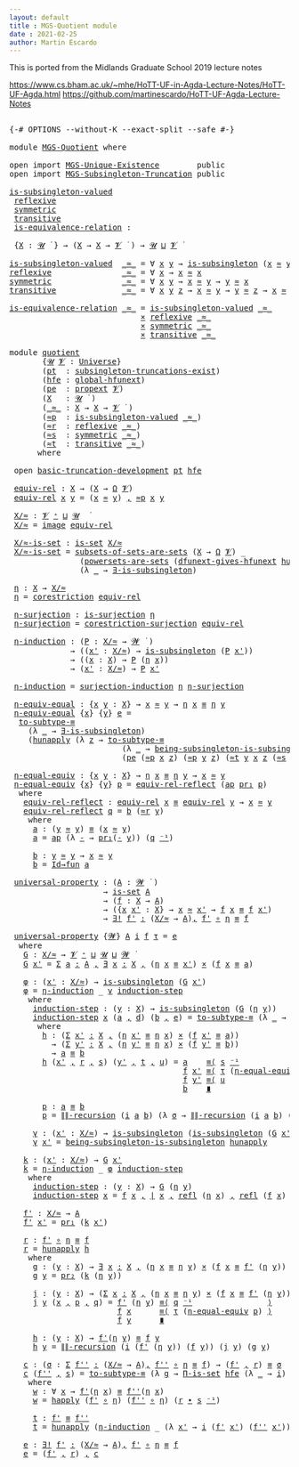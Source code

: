 ```yaml
---
layout: default
title : MGS-Quotient module
date : 2021-02-25
author: Martin Escardo
---
```


This is ported from the Midlands Graduate School 2019 lecture notes

 https://www.cs.bham.ac.uk/~mhe/HoTT-UF-in-Agda-Lecture-Notes/HoTT-UF-Agda.html
 https://github.com/martinescardo/HoTT-UF-Agda-Lecture-Notes

<pre class="Agda">

<a id="226" class="Symbol">{-#</a> <a id="230" class="Keyword">OPTIONS</a> <a id="238" class="Pragma">--without-K</a> <a id="250" class="Pragma">--exact-split</a> <a id="264" class="Pragma">--safe</a> <a id="271" class="Symbol">#-}</a>

<a id="276" class="Keyword">module</a> <a id="283" href="MGS-Quotient.html" class="Module">MGS-Quotient</a> <a id="296" class="Keyword">where</a>

<a id="303" class="Keyword">open</a> <a id="308" class="Keyword">import</a> <a id="315" href="MGS-Unique-Existence.html" class="Module">MGS-Unique-Existence</a>        <a id="343" class="Keyword">public</a>
<a id="350" class="Keyword">open</a> <a id="355" class="Keyword">import</a> <a id="362" href="MGS-Subsingleton-Truncation.html" class="Module">MGS-Subsingleton-Truncation</a> <a id="390" class="Keyword">public</a>

<a id="is-subsingleton-valued"></a><a id="398" href="MGS-Quotient.html#398" class="Function">is-subsingleton-valued</a>
 <a id="reflexive"></a><a id="422" href="MGS-Quotient.html#422" class="Function">reflexive</a>
 <a id="symmetric"></a><a id="433" href="MGS-Quotient.html#433" class="Function">symmetric</a>
 <a id="transitive"></a><a id="444" href="MGS-Quotient.html#444" class="Function">transitive</a>
 <a id="is-equivalence-relation"></a><a id="456" href="MGS-Quotient.html#456" class="Function">is-equivalence-relation</a> <a id="480" class="Symbol">:</a>

 <a id="484" class="Symbol">{</a><a id="485" href="MGS-Quotient.html#485" class="Bound">X</a> <a id="487" class="Symbol">:</a> <a id="489" href="Universes.html#260" class="Generalizable">𝓤</a> <a id="491" href="Universes.html#403" class="Function Operator">̇</a> <a id="493" class="Symbol">}</a> <a id="495" class="Symbol">→</a> <a id="497" class="Symbol">(</a><a id="498" href="MGS-Quotient.html#485" class="Bound">X</a> <a id="500" class="Symbol">→</a> <a id="502" href="MGS-Quotient.html#485" class="Bound">X</a> <a id="504" class="Symbol">→</a> <a id="506" href="Universes.html#262" class="Generalizable">𝓥</a> <a id="508" href="Universes.html#403" class="Function Operator">̇</a> <a id="510" class="Symbol">)</a> <a id="512" class="Symbol">→</a> <a id="514" href="Universes.html#260" class="Generalizable">𝓤</a> <a id="516" href="Agda.Primitive.html#636" class="Primitive Operator">⊔</a> <a id="518" href="Universes.html#262" class="Generalizable">𝓥</a> <a id="520" href="Universes.html#403" class="Function Operator">̇</a>

<a id="523" href="MGS-Quotient.html#398" class="Function">is-subsingleton-valued</a>  <a id="547" href="MGS-Quotient.html#547" class="Bound Operator">_≈_</a> <a id="551" class="Symbol">=</a> <a id="553" class="Symbol">∀</a> <a id="555" href="MGS-Quotient.html#555" class="Bound">x</a> <a id="557" href="MGS-Quotient.html#557" class="Bound">y</a> <a id="559" class="Symbol">→</a> <a id="561" href="MGS-Basic-UF.html#743" class="Function">is-subsingleton</a> <a id="577" class="Symbol">(</a><a id="578" href="MGS-Quotient.html#555" class="Bound">x</a> <a id="580" href="MGS-Quotient.html#547" class="Bound Operator">≈</a> <a id="582" href="MGS-Quotient.html#557" class="Bound">y</a><a id="583" class="Symbol">)</a>
<a id="585" href="MGS-Quotient.html#422" class="Function">reflexive</a>               <a id="609" href="MGS-Quotient.html#609" class="Bound Operator">_≈_</a> <a id="613" class="Symbol">=</a> <a id="615" class="Symbol">∀</a> <a id="617" href="MGS-Quotient.html#617" class="Bound">x</a> <a id="619" class="Symbol">→</a> <a id="621" href="MGS-Quotient.html#617" class="Bound">x</a> <a id="623" href="MGS-Quotient.html#609" class="Bound Operator">≈</a> <a id="625" href="MGS-Quotient.html#617" class="Bound">x</a>
<a id="627" href="MGS-Quotient.html#433" class="Function">symmetric</a>               <a id="651" href="MGS-Quotient.html#651" class="Bound Operator">_≈_</a> <a id="655" class="Symbol">=</a> <a id="657" class="Symbol">∀</a> <a id="659" href="MGS-Quotient.html#659" class="Bound">x</a> <a id="661" href="MGS-Quotient.html#661" class="Bound">y</a> <a id="663" class="Symbol">→</a> <a id="665" href="MGS-Quotient.html#659" class="Bound">x</a> <a id="667" href="MGS-Quotient.html#651" class="Bound Operator">≈</a> <a id="669" href="MGS-Quotient.html#661" class="Bound">y</a> <a id="671" class="Symbol">→</a> <a id="673" href="MGS-Quotient.html#661" class="Bound">y</a> <a id="675" href="MGS-Quotient.html#651" class="Bound Operator">≈</a> <a id="677" href="MGS-Quotient.html#659" class="Bound">x</a>
<a id="679" href="MGS-Quotient.html#444" class="Function">transitive</a>              <a id="703" href="MGS-Quotient.html#703" class="Bound Operator">_≈_</a> <a id="707" class="Symbol">=</a> <a id="709" class="Symbol">∀</a> <a id="711" href="MGS-Quotient.html#711" class="Bound">x</a> <a id="713" href="MGS-Quotient.html#713" class="Bound">y</a> <a id="715" href="MGS-Quotient.html#715" class="Bound">z</a> <a id="717" class="Symbol">→</a> <a id="719" href="MGS-Quotient.html#711" class="Bound">x</a> <a id="721" href="MGS-Quotient.html#703" class="Bound Operator">≈</a> <a id="723" href="MGS-Quotient.html#713" class="Bound">y</a> <a id="725" class="Symbol">→</a> <a id="727" href="MGS-Quotient.html#713" class="Bound">y</a> <a id="729" href="MGS-Quotient.html#703" class="Bound Operator">≈</a> <a id="731" href="MGS-Quotient.html#715" class="Bound">z</a> <a id="733" class="Symbol">→</a> <a id="735" href="MGS-Quotient.html#711" class="Bound">x</a> <a id="737" href="MGS-Quotient.html#703" class="Bound Operator">≈</a> <a id="739" href="MGS-Quotient.html#715" class="Bound">z</a>

<a id="742" href="MGS-Quotient.html#456" class="Function">is-equivalence-relation</a> <a id="766" href="MGS-Quotient.html#766" class="Bound Operator">_≈_</a> <a id="770" class="Symbol">=</a> <a id="772" href="MGS-Quotient.html#398" class="Function">is-subsingleton-valued</a> <a id="795" href="MGS-Quotient.html#766" class="Bound Operator">_≈_</a>
                            <a id="827" href="MGS-MLTT.html#3515" class="Function Operator">×</a> <a id="829" href="MGS-Quotient.html#422" class="Function">reflexive</a> <a id="839" href="MGS-Quotient.html#766" class="Bound Operator">_≈_</a>
                            <a id="871" href="MGS-MLTT.html#3515" class="Function Operator">×</a> <a id="873" href="MGS-Quotient.html#433" class="Function">symmetric</a> <a id="883" href="MGS-Quotient.html#766" class="Bound Operator">_≈_</a>
                            <a id="915" href="MGS-MLTT.html#3515" class="Function Operator">×</a> <a id="917" href="MGS-Quotient.html#444" class="Function">transitive</a> <a id="928" href="MGS-Quotient.html#766" class="Bound Operator">_≈_</a>

<a id="933" class="Keyword">module</a> <a id="quotient"></a><a id="940" href="MGS-Quotient.html#940" class="Module">quotient</a>
       <a id="956" class="Symbol">{</a><a id="957" href="MGS-Quotient.html#957" class="Bound">𝓤</a> <a id="959" href="MGS-Quotient.html#959" class="Bound">𝓥</a> <a id="961" class="Symbol">:</a> <a id="963" href="Agda.Primitive.html#423" class="Postulate">Universe</a><a id="971" class="Symbol">}</a>
       <a id="980" class="Symbol">(</a><a id="981" href="MGS-Quotient.html#981" class="Bound">pt</a>  <a id="985" class="Symbol">:</a> <a id="987" href="MGS-Subsingleton-Truncation.html#3358" class="Record">subsingleton-truncations-exist</a><a id="1017" class="Symbol">)</a>
       <a id="1026" class="Symbol">(</a><a id="1027" href="MGS-Quotient.html#1027" class="Bound">hfe</a> <a id="1031" class="Symbol">:</a> <a id="1033" href="MGS-Subsingleton-Theorems.html#3729" class="Function">global-hfunext</a><a id="1047" class="Symbol">)</a>
       <a id="1056" class="Symbol">(</a><a id="1057" href="MGS-Quotient.html#1057" class="Bound">pe</a>  <a id="1061" class="Symbol">:</a> <a id="1063" href="MGS-Powerset.html#382" class="Function">propext</a> <a id="1071" href="MGS-Quotient.html#959" class="Bound">𝓥</a><a id="1072" class="Symbol">)</a>
       <a id="1081" class="Symbol">(</a><a id="1082" href="MGS-Quotient.html#1082" class="Bound">X</a>   <a id="1086" class="Symbol">:</a> <a id="1088" href="MGS-Quotient.html#957" class="Bound">𝓤</a> <a id="1090" href="Universes.html#403" class="Function Operator">̇</a> <a id="1092" class="Symbol">)</a>
       <a id="1101" class="Symbol">(</a><a id="1102" href="MGS-Quotient.html#1102" class="Bound Operator">_≈_</a> <a id="1106" class="Symbol">:</a> <a id="1108" href="MGS-Quotient.html#1082" class="Bound">X</a> <a id="1110" class="Symbol">→</a> <a id="1112" href="MGS-Quotient.html#1082" class="Bound">X</a> <a id="1114" class="Symbol">→</a> <a id="1116" href="MGS-Quotient.html#959" class="Bound">𝓥</a> <a id="1118" href="Universes.html#403" class="Function Operator">̇</a> <a id="1120" class="Symbol">)</a>
       <a id="1129" class="Symbol">(</a><a id="1130" href="MGS-Quotient.html#1130" class="Bound">≈p</a>  <a id="1134" class="Symbol">:</a> <a id="1136" href="MGS-Quotient.html#398" class="Function">is-subsingleton-valued</a> <a id="1159" href="MGS-Quotient.html#1102" class="Bound Operator">_≈_</a><a id="1162" class="Symbol">)</a>
       <a id="1171" class="Symbol">(</a><a id="1172" href="MGS-Quotient.html#1172" class="Bound">≈r</a>  <a id="1176" class="Symbol">:</a> <a id="1178" href="MGS-Quotient.html#422" class="Function">reflexive</a> <a id="1188" href="MGS-Quotient.html#1102" class="Bound Operator">_≈_</a><a id="1191" class="Symbol">)</a>
       <a id="1200" class="Symbol">(</a><a id="1201" href="MGS-Quotient.html#1201" class="Bound">≈s</a>  <a id="1205" class="Symbol">:</a> <a id="1207" href="MGS-Quotient.html#433" class="Function">symmetric</a> <a id="1217" href="MGS-Quotient.html#1102" class="Bound Operator">_≈_</a><a id="1220" class="Symbol">)</a>
       <a id="1229" class="Symbol">(</a><a id="1230" href="MGS-Quotient.html#1230" class="Bound">≈t</a>  <a id="1234" class="Symbol">:</a> <a id="1236" href="MGS-Quotient.html#444" class="Function">transitive</a> <a id="1247" href="MGS-Quotient.html#1102" class="Bound Operator">_≈_</a><a id="1250" class="Symbol">)</a>
      <a id="1258" class="Keyword">where</a>

 <a id="1266" class="Keyword">open</a> <a id="1271" href="MGS-Subsingleton-Truncation.html#3747" class="Module">basic-truncation-development</a> <a id="1300" href="MGS-Quotient.html#981" class="Bound">pt</a> <a id="1303" href="MGS-Quotient.html#1027" class="Bound">hfe</a>

 <a id="quotient.equiv-rel"></a><a id="1309" href="MGS-Quotient.html#1309" class="Function">equiv-rel</a> <a id="1319" class="Symbol">:</a> <a id="1321" href="MGS-Quotient.html#1082" class="Bound">X</a> <a id="1323" class="Symbol">→</a> <a id="1325" class="Symbol">(</a><a id="1326" href="MGS-Quotient.html#1082" class="Bound">X</a> <a id="1328" class="Symbol">→</a> <a id="1330" href="MGS-Powerset.html#2893" class="Function">Ω</a> <a id="1332" href="MGS-Quotient.html#959" class="Bound">𝓥</a><a id="1333" class="Symbol">)</a>
 <a id="1336" href="MGS-Quotient.html#1309" class="Function">equiv-rel</a> <a id="1346" href="MGS-Quotient.html#1346" class="Bound">x</a> <a id="1348" href="MGS-Quotient.html#1348" class="Bound">y</a> <a id="1350" class="Symbol">=</a> <a id="1352" class="Symbol">(</a><a id="1353" href="MGS-Quotient.html#1346" class="Bound">x</a> <a id="1355" href="MGS-Quotient.html#1102" class="Bound Operator">≈</a> <a id="1357" href="MGS-Quotient.html#1348" class="Bound">y</a><a id="1358" class="Symbol">)</a> <a id="1360" href="MGS-MLTT.html#2929" class="InductiveConstructor Operator">,</a> <a id="1362" href="MGS-Quotient.html#1130" class="Bound">≈p</a> <a id="1365" href="MGS-Quotient.html#1346" class="Bound">x</a> <a id="1367" href="MGS-Quotient.html#1348" class="Bound">y</a>

 <a id="quotient.X/≈"></a><a id="1371" href="MGS-Quotient.html#1371" class="Function">X/≈</a> <a id="1375" class="Symbol">:</a> <a id="1377" href="MGS-Quotient.html#959" class="Bound">𝓥</a> <a id="1379" href="Agda.Primitive.html#606" class="Primitive Operator">⁺</a> <a id="1381" href="Agda.Primitive.html#636" class="Primitive Operator">⊔</a> <a id="1383" href="MGS-Quotient.html#957" class="Bound">𝓤</a>  <a id="1386" href="Universes.html#403" class="Function Operator">̇</a>
 <a id="1389" href="MGS-Quotient.html#1371" class="Function">X/≈</a> <a id="1393" class="Symbol">=</a> <a id="1395" href="MGS-Subsingleton-Truncation.html#5903" class="Function">image</a> <a id="1401" href="MGS-Quotient.html#1309" class="Function">equiv-rel</a>

 <a id="quotient.X/≈-is-set"></a><a id="1413" href="MGS-Quotient.html#1413" class="Function">X/≈-is-set</a> <a id="1424" class="Symbol">:</a> <a id="1426" href="MGS-Basic-UF.html#1929" class="Function">is-set</a> <a id="1433" href="MGS-Quotient.html#1371" class="Function">X/≈</a>
 <a id="1438" href="MGS-Quotient.html#1413" class="Function">X/≈-is-set</a> <a id="1449" class="Symbol">=</a> <a id="1451" href="MGS-Solved-Exercises.html#3875" class="Function">subsets-of-sets-are-sets</a> <a id="1476" class="Symbol">(</a><a id="1477" href="MGS-Quotient.html#1082" class="Bound">X</a> <a id="1479" class="Symbol">→</a> <a id="1481" href="MGS-Powerset.html#2893" class="Function">Ω</a> <a id="1483" href="MGS-Quotient.html#959" class="Bound">𝓥</a><a id="1484" class="Symbol">)</a> <a id="1486" class="Symbol">_</a>
               <a id="1503" class="Symbol">(</a><a id="1504" href="MGS-Powerset.html#4368" class="Function">powersets-are-sets</a> <a id="1523" class="Symbol">(</a><a id="1524" href="MGS-FunExt-from-Univalence.html#5247" class="Function">dfunext-gives-hfunext</a> <a id="1546" href="MGS-Subsingleton-Truncation.html#3919" class="Function">hunapply</a><a id="1554" class="Symbol">)</a> <a id="1556" href="MGS-Subsingleton-Truncation.html#3919" class="Function">hunapply</a> <a id="1565" href="MGS-Quotient.html#1057" class="Bound">pe</a><a id="1567" class="Symbol">)</a>
               <a id="1584" class="Symbol">(λ</a> <a id="1587" href="MGS-Quotient.html#1587" class="Bound">_</a> <a id="1589" class="Symbol">→</a> <a id="1591" href="MGS-Subsingleton-Truncation.html#5789" class="Function">∃-is-subsingleton</a><a id="1608" class="Symbol">)</a>

 <a id="quotient.η"></a><a id="1612" href="MGS-Quotient.html#1612" class="Function">η</a> <a id="1614" class="Symbol">:</a> <a id="1616" href="MGS-Quotient.html#1082" class="Bound">X</a> <a id="1618" class="Symbol">→</a> <a id="1620" href="MGS-Quotient.html#1371" class="Function">X/≈</a>
 <a id="1625" href="MGS-Quotient.html#1612" class="Function">η</a> <a id="1627" class="Symbol">=</a> <a id="1629" href="MGS-Subsingleton-Truncation.html#6210" class="Function">corestriction</a> <a id="1643" href="MGS-Quotient.html#1309" class="Function">equiv-rel</a>

 <a id="quotient.η-surjection"></a><a id="1655" href="MGS-Quotient.html#1655" class="Function">η-surjection</a> <a id="1668" class="Symbol">:</a> <a id="1670" href="MGS-Subsingleton-Truncation.html#6343" class="Function">is-surjection</a> <a id="1684" href="MGS-Quotient.html#1612" class="Function">η</a>
 <a id="1687" href="MGS-Quotient.html#1655" class="Function">η-surjection</a> <a id="1700" class="Symbol">=</a> <a id="1702" href="MGS-Subsingleton-Truncation.html#6744" class="Function">corestriction-surjection</a> <a id="1727" href="MGS-Quotient.html#1309" class="Function">equiv-rel</a>

 <a id="quotient.η-induction"></a><a id="1739" href="MGS-Quotient.html#1739" class="Function">η-induction</a> <a id="1751" class="Symbol">:</a> <a id="1753" class="Symbol">(</a><a id="1754" href="MGS-Quotient.html#1754" class="Bound">P</a> <a id="1756" class="Symbol">:</a> <a id="1758" href="MGS-Quotient.html#1371" class="Function">X/≈</a> <a id="1762" class="Symbol">→</a> <a id="1764" href="Universes.html#264" class="Generalizable">𝓦</a> <a id="1766" href="Universes.html#403" class="Function Operator">̇</a> <a id="1768" class="Symbol">)</a>
             <a id="1783" class="Symbol">→</a> <a id="1785" class="Symbol">((</a><a id="1787" href="MGS-Quotient.html#1787" class="Bound">x&#39;</a> <a id="1790" class="Symbol">:</a> <a id="1792" href="MGS-Quotient.html#1371" class="Function">X/≈</a><a id="1795" class="Symbol">)</a> <a id="1797" class="Symbol">→</a> <a id="1799" href="MGS-Basic-UF.html#743" class="Function">is-subsingleton</a> <a id="1815" class="Symbol">(</a><a id="1816" href="MGS-Quotient.html#1754" class="Bound">P</a> <a id="1818" href="MGS-Quotient.html#1787" class="Bound">x&#39;</a><a id="1820" class="Symbol">))</a>
             <a id="1836" class="Symbol">→</a> <a id="1838" class="Symbol">((</a><a id="1840" href="MGS-Quotient.html#1840" class="Bound">x</a> <a id="1842" class="Symbol">:</a> <a id="1844" href="MGS-Quotient.html#1082" class="Bound">X</a><a id="1845" class="Symbol">)</a> <a id="1847" class="Symbol">→</a> <a id="1849" href="MGS-Quotient.html#1754" class="Bound">P</a> <a id="1851" class="Symbol">(</a><a id="1852" href="MGS-Quotient.html#1612" class="Function">η</a> <a id="1854" href="MGS-Quotient.html#1840" class="Bound">x</a><a id="1855" class="Symbol">))</a>
             <a id="1871" class="Symbol">→</a> <a id="1873" class="Symbol">(</a><a id="1874" href="MGS-Quotient.html#1874" class="Bound">x&#39;</a> <a id="1877" class="Symbol">:</a> <a id="1879" href="MGS-Quotient.html#1371" class="Function">X/≈</a><a id="1882" class="Symbol">)</a> <a id="1884" class="Symbol">→</a> <a id="1886" href="MGS-Quotient.html#1754" class="Bound">P</a> <a id="1888" href="MGS-Quotient.html#1874" class="Bound">x&#39;</a>

 <a id="1893" href="MGS-Quotient.html#1739" class="Function">η-induction</a> <a id="1905" class="Symbol">=</a> <a id="1907" href="MGS-Subsingleton-Truncation.html#7076" class="Function">surjection-induction</a> <a id="1928" href="MGS-Quotient.html#1612" class="Function">η</a> <a id="1930" href="MGS-Quotient.html#1655" class="Function">η-surjection</a>

 <a id="quotient.η-equiv-equal"></a><a id="1945" href="MGS-Quotient.html#1945" class="Function">η-equiv-equal</a> <a id="1959" class="Symbol">:</a> <a id="1961" class="Symbol">{</a><a id="1962" href="MGS-Quotient.html#1962" class="Bound">x</a> <a id="1964" href="MGS-Quotient.html#1964" class="Bound">y</a> <a id="1966" class="Symbol">:</a> <a id="1968" href="MGS-Quotient.html#1082" class="Bound">X</a><a id="1969" class="Symbol">}</a> <a id="1971" class="Symbol">→</a> <a id="1973" href="MGS-Quotient.html#1962" class="Bound">x</a> <a id="1975" href="MGS-Quotient.html#1102" class="Bound Operator">≈</a> <a id="1977" href="MGS-Quotient.html#1964" class="Bound">y</a> <a id="1979" class="Symbol">→</a> <a id="1981" href="MGS-Quotient.html#1612" class="Function">η</a> <a id="1983" href="MGS-Quotient.html#1962" class="Bound">x</a> <a id="1985" href="MGS-MLTT.html#4207" class="Datatype Operator">≡</a> <a id="1987" href="MGS-Quotient.html#1612" class="Function">η</a> <a id="1989" href="MGS-Quotient.html#1964" class="Bound">y</a>
 <a id="1992" href="MGS-Quotient.html#1945" class="Function">η-equiv-equal</a> <a id="2006" class="Symbol">{</a><a id="2007" href="MGS-Quotient.html#2007" class="Bound">x</a><a id="2008" class="Symbol">}</a> <a id="2010" class="Symbol">{</a><a id="2011" href="MGS-Quotient.html#2011" class="Bound">y</a><a id="2012" class="Symbol">}</a> <a id="2014" href="MGS-Quotient.html#2014" class="Bound">e</a> <a id="2016" class="Symbol">=</a>
  <a id="2020" href="MGS-Solved-Exercises.html#4076" class="Function">to-subtype-≡</a>
    <a id="2037" class="Symbol">(λ</a> <a id="2040" href="MGS-Quotient.html#2040" class="Bound">_</a> <a id="2042" class="Symbol">→</a> <a id="2044" href="MGS-Subsingleton-Truncation.html#5789" class="Function">∃-is-subsingleton</a><a id="2061" class="Symbol">)</a>
    <a id="2067" class="Symbol">(</a><a id="2068" href="MGS-Subsingleton-Truncation.html#3919" class="Function">hunapply</a> <a id="2077" class="Symbol">(λ</a> <a id="2080" href="MGS-Quotient.html#2080" class="Bound">z</a> <a id="2082" class="Symbol">→</a> <a id="2084" href="MGS-Solved-Exercises.html#4076" class="Function">to-subtype-≡</a>
                        <a id="2121" class="Symbol">(λ</a> <a id="2124" href="MGS-Quotient.html#2124" class="Bound">_</a> <a id="2126" class="Symbol">→</a> <a id="2128" href="MGS-More-FunExt-Consequences.html#422" class="Function">being-subsingleton-is-subsingleton</a> <a id="2163" href="MGS-Subsingleton-Truncation.html#3919" class="Function">hunapply</a><a id="2171" class="Symbol">)</a>
                        <a id="2197" class="Symbol">(</a><a id="2198" href="MGS-Quotient.html#1057" class="Bound">pe</a> <a id="2201" class="Symbol">(</a><a id="2202" href="MGS-Quotient.html#1130" class="Bound">≈p</a> <a id="2205" href="MGS-Quotient.html#2007" class="Bound">x</a> <a id="2207" href="MGS-Quotient.html#2080" class="Bound">z</a><a id="2208" class="Symbol">)</a> <a id="2210" class="Symbol">(</a><a id="2211" href="MGS-Quotient.html#1130" class="Bound">≈p</a> <a id="2214" href="MGS-Quotient.html#2011" class="Bound">y</a> <a id="2216" href="MGS-Quotient.html#2080" class="Bound">z</a><a id="2217" class="Symbol">)</a> <a id="2219" class="Symbol">(</a><a id="2220" href="MGS-Quotient.html#1230" class="Bound">≈t</a> <a id="2223" href="MGS-Quotient.html#2011" class="Bound">y</a> <a id="2225" href="MGS-Quotient.html#2007" class="Bound">x</a> <a id="2227" href="MGS-Quotient.html#2080" class="Bound">z</a> <a id="2229" class="Symbol">(</a><a id="2230" href="MGS-Quotient.html#1201" class="Bound">≈s</a> <a id="2233" href="MGS-Quotient.html#2007" class="Bound">x</a> <a id="2235" href="MGS-Quotient.html#2011" class="Bound">y</a> <a id="2237" href="MGS-Quotient.html#2014" class="Bound">e</a><a id="2238" class="Symbol">))</a> <a id="2241" class="Symbol">(</a><a id="2242" href="MGS-Quotient.html#1230" class="Bound">≈t</a> <a id="2245" href="MGS-Quotient.html#2007" class="Bound">x</a> <a id="2247" href="MGS-Quotient.html#2011" class="Bound">y</a> <a id="2249" href="MGS-Quotient.html#2080" class="Bound">z</a> <a id="2251" href="MGS-Quotient.html#2014" class="Bound">e</a><a id="2252" class="Symbol">))))</a>

 <a id="quotient.η-equal-equiv"></a><a id="2259" href="MGS-Quotient.html#2259" class="Function">η-equal-equiv</a> <a id="2273" class="Symbol">:</a> <a id="2275" class="Symbol">{</a><a id="2276" href="MGS-Quotient.html#2276" class="Bound">x</a> <a id="2278" href="MGS-Quotient.html#2278" class="Bound">y</a> <a id="2280" class="Symbol">:</a> <a id="2282" href="MGS-Quotient.html#1082" class="Bound">X</a><a id="2283" class="Symbol">}</a> <a id="2285" class="Symbol">→</a> <a id="2287" href="MGS-Quotient.html#1612" class="Function">η</a> <a id="2289" href="MGS-Quotient.html#2276" class="Bound">x</a> <a id="2291" href="MGS-MLTT.html#4207" class="Datatype Operator">≡</a> <a id="2293" href="MGS-Quotient.html#1612" class="Function">η</a> <a id="2295" href="MGS-Quotient.html#2278" class="Bound">y</a> <a id="2297" class="Symbol">→</a> <a id="2299" href="MGS-Quotient.html#2276" class="Bound">x</a> <a id="2301" href="MGS-Quotient.html#1102" class="Bound Operator">≈</a> <a id="2303" href="MGS-Quotient.html#2278" class="Bound">y</a>
 <a id="2306" href="MGS-Quotient.html#2259" class="Function">η-equal-equiv</a> <a id="2320" class="Symbol">{</a><a id="2321" href="MGS-Quotient.html#2321" class="Bound">x</a><a id="2322" class="Symbol">}</a> <a id="2324" class="Symbol">{</a><a id="2325" href="MGS-Quotient.html#2325" class="Bound">y</a><a id="2326" class="Symbol">}</a> <a id="2328" href="MGS-Quotient.html#2328" class="Bound">p</a> <a id="2330" class="Symbol">=</a> <a id="2332" href="MGS-Quotient.html#2372" class="Function">equiv-rel-reflect</a> <a id="2350" class="Symbol">(</a><a id="2351" href="MGS-MLTT.html#6613" class="Function">ap</a> <a id="2354" href="MGS-MLTT.html#2942" class="Function">pr₁</a> <a id="2358" href="MGS-Quotient.html#2328" class="Bound">p</a><a id="2359" class="Symbol">)</a>
  <a id="2363" class="Keyword">where</a>
   <a id="2372" href="MGS-Quotient.html#2372" class="Function">equiv-rel-reflect</a> <a id="2390" class="Symbol">:</a> <a id="2392" href="MGS-Quotient.html#1309" class="Function">equiv-rel</a> <a id="2402" href="MGS-Quotient.html#2321" class="Bound">x</a> <a id="2404" href="MGS-MLTT.html#4207" class="Datatype Operator">≡</a> <a id="2406" href="MGS-Quotient.html#1309" class="Function">equiv-rel</a> <a id="2416" href="MGS-Quotient.html#2325" class="Bound">y</a> <a id="2418" class="Symbol">→</a> <a id="2420" href="MGS-Quotient.html#2321" class="Bound">x</a> <a id="2422" href="MGS-Quotient.html#1102" class="Bound Operator">≈</a> <a id="2424" href="MGS-Quotient.html#2325" class="Bound">y</a>
   <a id="2429" href="MGS-Quotient.html#2372" class="Function">equiv-rel-reflect</a> <a id="2447" href="MGS-Quotient.html#2447" class="Bound">q</a> <a id="2449" class="Symbol">=</a> <a id="2451" href="MGS-Quotient.html#2539" class="Function">b</a> <a id="2453" class="Symbol">(</a><a id="2454" href="MGS-Quotient.html#1172" class="Bound">≈r</a> <a id="2457" href="MGS-Quotient.html#2325" class="Bound">y</a><a id="2458" class="Symbol">)</a>
    <a id="2464" class="Keyword">where</a>
     <a id="2475" href="MGS-Quotient.html#2475" class="Function">a</a> <a id="2477" class="Symbol">:</a> <a id="2479" class="Symbol">(</a><a id="2480" href="MGS-Quotient.html#2325" class="Bound">y</a> <a id="2482" href="MGS-Quotient.html#1102" class="Bound Operator">≈</a> <a id="2484" href="MGS-Quotient.html#2325" class="Bound">y</a><a id="2485" class="Symbol">)</a> <a id="2487" href="MGS-MLTT.html#4207" class="Datatype Operator">≡</a> <a id="2489" class="Symbol">(</a><a id="2490" href="MGS-Quotient.html#2321" class="Bound">x</a> <a id="2492" href="MGS-Quotient.html#1102" class="Bound Operator">≈</a> <a id="2494" href="MGS-Quotient.html#2325" class="Bound">y</a><a id="2495" class="Symbol">)</a>
     <a id="2502" href="MGS-Quotient.html#2475" class="Function">a</a> <a id="2504" class="Symbol">=</a> <a id="2506" href="MGS-MLTT.html#6613" class="Function">ap</a> <a id="2509" class="Symbol">(λ</a> <a id="2512" href="MGS-Quotient.html#2512" class="Bound">-</a> <a id="2514" class="Symbol">→</a> <a id="2516" href="MGS-MLTT.html#2942" class="Function">pr₁</a><a id="2519" class="Symbol">(</a><a id="2520" href="MGS-Quotient.html#2512" class="Bound">-</a> <a id="2522" href="MGS-Quotient.html#2325" class="Bound">y</a><a id="2523" class="Symbol">))</a> <a id="2526" class="Symbol">(</a><a id="2527" href="MGS-Quotient.html#2447" class="Bound">q</a> <a id="2529" href="MGS-MLTT.html#6125" class="Function Operator">⁻¹</a><a id="2531" class="Symbol">)</a>

     <a id="2539" href="MGS-Quotient.html#2539" class="Function">b</a> <a id="2541" class="Symbol">:</a> <a id="2543" href="MGS-Quotient.html#2325" class="Bound">y</a> <a id="2545" href="MGS-Quotient.html#1102" class="Bound Operator">≈</a> <a id="2547" href="MGS-Quotient.html#2325" class="Bound">y</a> <a id="2549" class="Symbol">→</a> <a id="2551" href="MGS-Quotient.html#2321" class="Bound">x</a> <a id="2553" href="MGS-Quotient.html#1102" class="Bound Operator">≈</a> <a id="2555" href="MGS-Quotient.html#2325" class="Bound">y</a>
     <a id="2562" href="MGS-Quotient.html#2539" class="Function">b</a> <a id="2564" class="Symbol">=</a> <a id="2566" href="MGS-Univalence.html#736" class="Function">Id→fun</a> <a id="2573" href="MGS-Quotient.html#2475" class="Function">a</a>

 <a id="quotient.universal-property"></a><a id="2577" href="MGS-Quotient.html#2577" class="Function">universal-property</a> <a id="2596" class="Symbol">:</a> <a id="2598" class="Symbol">(</a><a id="2599" href="MGS-Quotient.html#2599" class="Bound">A</a> <a id="2601" class="Symbol">:</a> <a id="2603" href="Universes.html#264" class="Generalizable">𝓦</a> <a id="2605" href="Universes.html#403" class="Function Operator">̇</a> <a id="2607" class="Symbol">)</a>
                    <a id="2629" class="Symbol">→</a> <a id="2631" href="MGS-Basic-UF.html#1929" class="Function">is-set</a> <a id="2638" href="MGS-Quotient.html#2599" class="Bound">A</a>
                    <a id="2660" class="Symbol">→</a> <a id="2662" class="Symbol">(</a><a id="2663" href="MGS-Quotient.html#2663" class="Bound">f</a> <a id="2665" class="Symbol">:</a> <a id="2667" href="MGS-Quotient.html#1082" class="Bound">X</a> <a id="2669" class="Symbol">→</a> <a id="2671" href="MGS-Quotient.html#2599" class="Bound">A</a><a id="2672" class="Symbol">)</a>
                    <a id="2694" class="Symbol">→</a> <a id="2696" class="Symbol">({</a><a id="2698" href="MGS-Quotient.html#2698" class="Bound">x</a> <a id="2700" href="MGS-Quotient.html#2700" class="Bound">x&#39;</a> <a id="2703" class="Symbol">:</a> <a id="2705" href="MGS-Quotient.html#1082" class="Bound">X</a><a id="2706" class="Symbol">}</a> <a id="2708" class="Symbol">→</a> <a id="2710" href="MGS-Quotient.html#2698" class="Bound">x</a> <a id="2712" href="MGS-Quotient.html#1102" class="Bound Operator">≈</a> <a id="2714" href="MGS-Quotient.html#2700" class="Bound">x&#39;</a> <a id="2717" class="Symbol">→</a> <a id="2719" href="MGS-Quotient.html#2663" class="Bound">f</a> <a id="2721" href="MGS-Quotient.html#2698" class="Bound">x</a> <a id="2723" href="MGS-MLTT.html#4207" class="Datatype Operator">≡</a> <a id="2725" href="MGS-Quotient.html#2663" class="Bound">f</a> <a id="2727" href="MGS-Quotient.html#2700" class="Bound">x&#39;</a><a id="2729" class="Symbol">)</a>
                    <a id="2751" class="Symbol">→</a> <a id="2753" href="MGS-Unique-Existence.html#453" class="Function">∃!</a> <a id="2756" href="MGS-Quotient.html#2756" class="Bound">f&#39;</a> <a id="2759" href="MGS-Unique-Existence.html#453" class="Function">꞉</a> <a id="2761" class="Symbol">(</a><a id="2762" href="MGS-Quotient.html#1371" class="Function">X/≈</a> <a id="2766" class="Symbol">→</a> <a id="2768" href="MGS-Quotient.html#2599" class="Bound">A</a><a id="2769" class="Symbol">)</a><a id="2770" href="MGS-Unique-Existence.html#453" class="Function">,</a> <a id="2772" href="MGS-Quotient.html#2756" class="Bound">f&#39;</a> <a id="2775" href="MGS-MLTT.html#3813" class="Function Operator">∘</a> <a id="2777" href="MGS-Quotient.html#1612" class="Function">η</a> <a id="2779" href="MGS-MLTT.html#4207" class="Datatype Operator">≡</a> <a id="2781" href="MGS-Quotient.html#2663" class="Bound">f</a>

 <a id="2785" href="MGS-Quotient.html#2577" class="Function">universal-property</a> <a id="2804" class="Symbol">{</a><a id="2805" href="MGS-Quotient.html#2805" class="Bound">𝓦</a><a id="2806" class="Symbol">}</a> <a id="2808" href="MGS-Quotient.html#2808" class="Bound">A</a> <a id="2810" href="MGS-Quotient.html#2810" class="Bound">i</a> <a id="2812" href="MGS-Quotient.html#2812" class="Bound">f</a> <a id="2814" href="MGS-Quotient.html#2814" class="Bound">τ</a> <a id="2816" class="Symbol">=</a> <a id="2818" href="MGS-Quotient.html#4724" class="Function">e</a>
  <a id="2822" class="Keyword">where</a>
   <a id="2831" href="MGS-Quotient.html#2831" class="Function">G</a> <a id="2833" class="Symbol">:</a> <a id="2835" href="MGS-Quotient.html#1371" class="Function">X/≈</a> <a id="2839" class="Symbol">→</a> <a id="2841" href="MGS-Quotient.html#959" class="Bound">𝓥</a> <a id="2843" href="Agda.Primitive.html#606" class="Primitive Operator">⁺</a> <a id="2845" href="Agda.Primitive.html#636" class="Primitive Operator">⊔</a> <a id="2847" href="MGS-Quotient.html#957" class="Bound">𝓤</a> <a id="2849" href="Agda.Primitive.html#636" class="Primitive Operator">⊔</a> <a id="2851" href="MGS-Quotient.html#2805" class="Bound">𝓦</a> <a id="2853" href="Universes.html#403" class="Function Operator">̇</a>
   <a id="2858" href="MGS-Quotient.html#2831" class="Function">G</a> <a id="2860" href="MGS-Quotient.html#2860" class="Bound">x&#39;</a> <a id="2863" class="Symbol">=</a> <a id="2865" href="MGS-MLTT.html#3074" class="Function">Σ</a> <a id="2867" href="MGS-Quotient.html#2867" class="Bound">a</a> <a id="2869" href="MGS-MLTT.html#3074" class="Function">꞉</a> <a id="2871" href="MGS-Quotient.html#2808" class="Bound">A</a> <a id="2873" href="MGS-MLTT.html#3074" class="Function">,</a> <a id="2875" href="MGS-Subsingleton-Truncation.html#5546" class="Function">∃</a> <a id="2877" href="MGS-Quotient.html#2877" class="Bound">x</a> <a id="2879" href="MGS-Subsingleton-Truncation.html#5546" class="Function">꞉</a> <a id="2881" href="MGS-Quotient.html#1082" class="Bound">X</a> <a id="2883" href="MGS-Subsingleton-Truncation.html#5546" class="Function">,</a> <a id="2885" class="Symbol">(</a><a id="2886" href="MGS-Quotient.html#1612" class="Function">η</a> <a id="2888" href="MGS-Quotient.html#2877" class="Bound">x</a> <a id="2890" href="MGS-MLTT.html#4207" class="Datatype Operator">≡</a> <a id="2892" href="MGS-Quotient.html#2860" class="Bound">x&#39;</a><a id="2894" class="Symbol">)</a> <a id="2896" href="MGS-MLTT.html#3515" class="Function Operator">×</a> <a id="2898" class="Symbol">(</a><a id="2899" href="MGS-Quotient.html#2812" class="Bound">f</a> <a id="2901" href="MGS-Quotient.html#2877" class="Bound">x</a> <a id="2903" href="MGS-MLTT.html#4207" class="Datatype Operator">≡</a> <a id="2905" href="MGS-Quotient.html#2867" class="Bound">a</a><a id="2906" class="Symbol">)</a>

   <a id="2912" href="MGS-Quotient.html#2912" class="Function">φ</a> <a id="2914" class="Symbol">:</a> <a id="2916" class="Symbol">(</a><a id="2917" href="MGS-Quotient.html#2917" class="Bound">x&#39;</a> <a id="2920" class="Symbol">:</a> <a id="2922" href="MGS-Quotient.html#1371" class="Function">X/≈</a><a id="2925" class="Symbol">)</a> <a id="2927" class="Symbol">→</a> <a id="2929" href="MGS-Basic-UF.html#743" class="Function">is-subsingleton</a> <a id="2945" class="Symbol">(</a><a id="2946" href="MGS-Quotient.html#2831" class="Function">G</a> <a id="2948" href="MGS-Quotient.html#2917" class="Bound">x&#39;</a><a id="2950" class="Symbol">)</a>
   <a id="2955" href="MGS-Quotient.html#2912" class="Function">φ</a> <a id="2957" class="Symbol">=</a> <a id="2959" href="MGS-Quotient.html#1739" class="Function">η-induction</a> <a id="2971" class="Symbol">_</a> <a id="2973" href="MGS-Quotient.html#3635" class="Function">γ</a> <a id="2975" href="MGS-Quotient.html#3005" class="Function">induction-step</a>
    <a id="2994" class="Keyword">where</a>
     <a id="3005" href="MGS-Quotient.html#3005" class="Function">induction-step</a> <a id="3020" class="Symbol">:</a> <a id="3022" class="Symbol">(</a><a id="3023" href="MGS-Quotient.html#3023" class="Bound">y</a> <a id="3025" class="Symbol">:</a> <a id="3027" href="MGS-Quotient.html#1082" class="Bound">X</a><a id="3028" class="Symbol">)</a> <a id="3030" class="Symbol">→</a> <a id="3032" href="MGS-Basic-UF.html#743" class="Function">is-subsingleton</a> <a id="3048" class="Symbol">(</a><a id="3049" href="MGS-Quotient.html#2831" class="Function">G</a> <a id="3051" class="Symbol">(</a><a id="3052" href="MGS-Quotient.html#1612" class="Function">η</a> <a id="3054" href="MGS-Quotient.html#3023" class="Bound">y</a><a id="3055" class="Symbol">))</a>
     <a id="3063" href="MGS-Quotient.html#3005" class="Function">induction-step</a> <a id="3078" href="MGS-Quotient.html#3078" class="Bound">x</a> <a id="3080" class="Symbol">(</a><a id="3081" href="MGS-Quotient.html#3081" class="Bound">a</a> <a id="3083" href="MGS-MLTT.html#2929" class="InductiveConstructor Operator">,</a> <a id="3085" href="MGS-Quotient.html#3085" class="Bound">d</a><a id="3086" class="Symbol">)</a> <a id="3088" class="Symbol">(</a><a id="3089" href="MGS-Quotient.html#3089" class="Bound">b</a> <a id="3091" href="MGS-MLTT.html#2929" class="InductiveConstructor Operator">,</a> <a id="3093" href="MGS-Quotient.html#3093" class="Bound">e</a><a id="3094" class="Symbol">)</a> <a id="3096" class="Symbol">=</a> <a id="3098" href="MGS-Solved-Exercises.html#4076" class="Function">to-subtype-≡</a> <a id="3111" class="Symbol">(λ</a> <a id="3114" href="MGS-Quotient.html#3114" class="Bound">_</a> <a id="3116" class="Symbol">→</a> <a id="3118" href="MGS-Subsingleton-Truncation.html#5789" class="Function">∃-is-subsingleton</a><a id="3135" class="Symbol">)</a> <a id="3137" href="MGS-Quotient.html#3548" class="Function">p</a>
      <a id="3145" class="Keyword">where</a>
       <a id="3158" href="MGS-Quotient.html#3158" class="Function">h</a> <a id="3160" class="Symbol">:</a> <a id="3162" class="Symbol">(</a><a id="3163" href="MGS-MLTT.html#3074" class="Function">Σ</a> <a id="3165" href="MGS-Quotient.html#3165" class="Bound">x&#39;</a> <a id="3168" href="MGS-MLTT.html#3074" class="Function">꞉</a> <a id="3170" href="MGS-Quotient.html#1082" class="Bound">X</a> <a id="3172" href="MGS-MLTT.html#3074" class="Function">,</a> <a id="3174" class="Symbol">(</a><a id="3175" href="MGS-Quotient.html#1612" class="Function">η</a> <a id="3177" href="MGS-Quotient.html#3165" class="Bound">x&#39;</a> <a id="3180" href="MGS-MLTT.html#4207" class="Datatype Operator">≡</a> <a id="3182" href="MGS-Quotient.html#1612" class="Function">η</a> <a id="3184" href="MGS-Quotient.html#3078" class="Bound">x</a><a id="3185" class="Symbol">)</a> <a id="3187" href="MGS-MLTT.html#3515" class="Function Operator">×</a> <a id="3189" class="Symbol">(</a><a id="3190" href="MGS-Quotient.html#2812" class="Bound">f</a> <a id="3192" href="MGS-Quotient.html#3165" class="Bound">x&#39;</a> <a id="3195" href="MGS-MLTT.html#4207" class="Datatype Operator">≡</a> <a id="3197" href="MGS-Quotient.html#3081" class="Bound">a</a><a id="3198" class="Symbol">))</a>
         <a id="3210" class="Symbol">→</a> <a id="3212" class="Symbol">(</a><a id="3213" href="MGS-MLTT.html#3074" class="Function">Σ</a> <a id="3215" href="MGS-Quotient.html#3215" class="Bound">y&#39;</a> <a id="3218" href="MGS-MLTT.html#3074" class="Function">꞉</a> <a id="3220" href="MGS-Quotient.html#1082" class="Bound">X</a> <a id="3222" href="MGS-MLTT.html#3074" class="Function">,</a> <a id="3224" class="Symbol">(</a><a id="3225" href="MGS-Quotient.html#1612" class="Function">η</a> <a id="3227" href="MGS-Quotient.html#3215" class="Bound">y&#39;</a> <a id="3230" href="MGS-MLTT.html#4207" class="Datatype Operator">≡</a> <a id="3232" href="MGS-Quotient.html#1612" class="Function">η</a> <a id="3234" href="MGS-Quotient.html#3078" class="Bound">x</a><a id="3235" class="Symbol">)</a> <a id="3237" href="MGS-MLTT.html#3515" class="Function Operator">×</a> <a id="3239" class="Symbol">(</a><a id="3240" href="MGS-Quotient.html#2812" class="Bound">f</a> <a id="3242" href="MGS-Quotient.html#3215" class="Bound">y&#39;</a> <a id="3245" href="MGS-MLTT.html#4207" class="Datatype Operator">≡</a> <a id="3247" href="MGS-Quotient.html#3089" class="Bound">b</a><a id="3248" class="Symbol">))</a>
         <a id="3260" class="Symbol">→</a> <a id="3262" href="MGS-Quotient.html#3081" class="Bound">a</a> <a id="3264" href="MGS-MLTT.html#4207" class="Datatype Operator">≡</a> <a id="3266" href="MGS-Quotient.html#3089" class="Bound">b</a>
       <a id="3275" href="MGS-Quotient.html#3158" class="Function">h</a> <a id="3277" class="Symbol">(</a><a id="3278" href="MGS-Quotient.html#3278" class="Bound">x&#39;</a> <a id="3281" href="MGS-MLTT.html#2929" class="InductiveConstructor Operator">,</a> <a id="3283" href="MGS-Quotient.html#3283" class="Bound">r</a> <a id="3285" href="MGS-MLTT.html#2929" class="InductiveConstructor Operator">,</a> <a id="3287" href="MGS-Quotient.html#3287" class="Bound">s</a><a id="3288" class="Symbol">)</a> <a id="3290" class="Symbol">(</a><a id="3291" href="MGS-Quotient.html#3291" class="Bound">y&#39;</a> <a id="3294" href="MGS-MLTT.html#2929" class="InductiveConstructor Operator">,</a> <a id="3296" href="MGS-Quotient.html#3296" class="Bound">t</a> <a id="3298" href="MGS-MLTT.html#2929" class="InductiveConstructor Operator">,</a> <a id="3300" href="MGS-Quotient.html#3300" class="Bound">u</a><a id="3301" class="Symbol">)</a> <a id="3303" class="Symbol">=</a> <a id="3305" href="MGS-Quotient.html#3081" class="Bound">a</a>    <a id="3310" href="MGS-MLTT.html#5997" class="Function Operator">≡⟨</a> <a id="3313" href="MGS-Quotient.html#3287" class="Bound">s</a> <a id="3315" href="MGS-MLTT.html#6125" class="Function Operator">⁻¹</a>                         <a id="3342" href="MGS-MLTT.html#5997" class="Function Operator">⟩</a>
                                     <a id="3381" href="MGS-Quotient.html#2812" class="Bound">f</a> <a id="3383" href="MGS-Quotient.html#3278" class="Bound">x&#39;</a> <a id="3386" href="MGS-MLTT.html#5997" class="Function Operator">≡⟨</a> <a id="3389" href="MGS-Quotient.html#2814" class="Bound">τ</a> <a id="3391" class="Symbol">(</a><a id="3392" href="MGS-Quotient.html#2259" class="Function">η-equal-equiv</a> <a id="3406" class="Symbol">(</a><a id="3407" href="MGS-Quotient.html#3283" class="Bound">r</a> <a id="3409" href="MGS-MLTT.html#5910" class="Function Operator">∙</a> <a id="3411" href="MGS-Quotient.html#3296" class="Bound">t</a> <a id="3413" href="MGS-MLTT.html#6125" class="Function Operator">⁻¹</a><a id="3415" class="Symbol">))</a> <a id="3418" href="MGS-MLTT.html#5997" class="Function Operator">⟩</a>
                                     <a id="3457" href="MGS-Quotient.html#2812" class="Bound">f</a> <a id="3459" href="MGS-Quotient.html#3291" class="Bound">y&#39;</a> <a id="3462" href="MGS-MLTT.html#5997" class="Function Operator">≡⟨</a> <a id="3465" href="MGS-Quotient.html#3300" class="Bound">u</a>                            <a id="3494" href="MGS-MLTT.html#5997" class="Function Operator">⟩</a>
                                     <a id="3533" href="MGS-Quotient.html#3089" class="Bound">b</a>    <a id="3538" href="MGS-MLTT.html#6079" class="Function Operator">∎</a>

       <a id="3548" href="MGS-Quotient.html#3548" class="Function">p</a> <a id="3550" class="Symbol">:</a> <a id="3552" href="MGS-Quotient.html#3081" class="Bound">a</a> <a id="3554" href="MGS-MLTT.html#4207" class="Datatype Operator">≡</a> <a id="3556" href="MGS-Quotient.html#3089" class="Bound">b</a>
       <a id="3565" href="MGS-Quotient.html#3548" class="Function">p</a> <a id="3567" class="Symbol">=</a> <a id="3569" href="MGS-Subsingleton-Truncation.html#3599" class="Function">∥∥-recursion</a> <a id="3582" class="Symbol">(</a><a id="3583" href="MGS-Quotient.html#2810" class="Bound">i</a> <a id="3585" href="MGS-Quotient.html#3081" class="Bound">a</a> <a id="3587" href="MGS-Quotient.html#3089" class="Bound">b</a><a id="3588" class="Symbol">)</a> <a id="3590" class="Symbol">(λ</a> <a id="3593" href="MGS-Quotient.html#3593" class="Bound">σ</a> <a id="3595" class="Symbol">→</a> <a id="3597" href="MGS-Subsingleton-Truncation.html#3599" class="Function">∥∥-recursion</a> <a id="3610" class="Symbol">(</a><a id="3611" href="MGS-Quotient.html#2810" class="Bound">i</a> <a id="3613" href="MGS-Quotient.html#3081" class="Bound">a</a> <a id="3615" href="MGS-Quotient.html#3089" class="Bound">b</a><a id="3616" class="Symbol">)</a> <a id="3618" class="Symbol">(</a><a id="3619" href="MGS-Quotient.html#3158" class="Function">h</a> <a id="3621" href="MGS-Quotient.html#3593" class="Bound">σ</a><a id="3622" class="Symbol">)</a> <a id="3624" href="MGS-Quotient.html#3093" class="Bound">e</a><a id="3625" class="Symbol">)</a> <a id="3627" href="MGS-Quotient.html#3085" class="Bound">d</a>

     <a id="3635" href="MGS-Quotient.html#3635" class="Function">γ</a> <a id="3637" class="Symbol">:</a> <a id="3639" class="Symbol">(</a><a id="3640" href="MGS-Quotient.html#3640" class="Bound">x&#39;</a> <a id="3643" class="Symbol">:</a> <a id="3645" href="MGS-Quotient.html#1371" class="Function">X/≈</a><a id="3648" class="Symbol">)</a> <a id="3650" class="Symbol">→</a> <a id="3652" href="MGS-Basic-UF.html#743" class="Function">is-subsingleton</a> <a id="3668" class="Symbol">(</a><a id="3669" href="MGS-Basic-UF.html#743" class="Function">is-subsingleton</a> <a id="3685" class="Symbol">(</a><a id="3686" href="MGS-Quotient.html#2831" class="Function">G</a> <a id="3688" href="MGS-Quotient.html#3640" class="Bound">x&#39;</a><a id="3690" class="Symbol">))</a>
     <a id="3698" href="MGS-Quotient.html#3635" class="Function">γ</a> <a id="3700" href="MGS-Quotient.html#3700" class="Bound">x&#39;</a> <a id="3703" class="Symbol">=</a> <a id="3705" href="MGS-More-FunExt-Consequences.html#422" class="Function">being-subsingleton-is-subsingleton</a> <a id="3740" href="MGS-Subsingleton-Truncation.html#3919" class="Function">hunapply</a>

   <a id="3753" href="MGS-Quotient.html#3753" class="Function">k</a> <a id="3755" class="Symbol">:</a> <a id="3757" class="Symbol">(</a><a id="3758" href="MGS-Quotient.html#3758" class="Bound">x&#39;</a> <a id="3761" class="Symbol">:</a> <a id="3763" href="MGS-Quotient.html#1371" class="Function">X/≈</a><a id="3766" class="Symbol">)</a> <a id="3768" class="Symbol">→</a> <a id="3770" href="MGS-Quotient.html#2831" class="Function">G</a> <a id="3772" href="MGS-Quotient.html#3758" class="Bound">x&#39;</a>
   <a id="3778" href="MGS-Quotient.html#3753" class="Function">k</a> <a id="3780" class="Symbol">=</a> <a id="3782" href="MGS-Quotient.html#1739" class="Function">η-induction</a> <a id="3794" class="Symbol">_</a> <a id="3796" href="MGS-Quotient.html#2912" class="Function">φ</a> <a id="3798" href="MGS-Quotient.html#3828" class="Function">induction-step</a>
    <a id="3817" class="Keyword">where</a>
     <a id="3828" href="MGS-Quotient.html#3828" class="Function">induction-step</a> <a id="3843" class="Symbol">:</a> <a id="3845" class="Symbol">(</a><a id="3846" href="MGS-Quotient.html#3846" class="Bound">y</a> <a id="3848" class="Symbol">:</a> <a id="3850" href="MGS-Quotient.html#1082" class="Bound">X</a><a id="3851" class="Symbol">)</a> <a id="3853" class="Symbol">→</a> <a id="3855" href="MGS-Quotient.html#2831" class="Function">G</a> <a id="3857" class="Symbol">(</a><a id="3858" href="MGS-Quotient.html#1612" class="Function">η</a> <a id="3860" href="MGS-Quotient.html#3846" class="Bound">y</a><a id="3861" class="Symbol">)</a>
     <a id="3868" href="MGS-Quotient.html#3828" class="Function">induction-step</a> <a id="3883" href="MGS-Quotient.html#3883" class="Bound">x</a> <a id="3885" class="Symbol">=</a> <a id="3887" href="MGS-Quotient.html#2812" class="Bound">f</a> <a id="3889" href="MGS-Quotient.html#3883" class="Bound">x</a> <a id="3891" href="MGS-MLTT.html#2929" class="InductiveConstructor Operator">,</a> <a id="3893" href="MGS-Subsingleton-Truncation.html#3536" class="Function Operator">∣</a> <a id="3895" href="MGS-Quotient.html#3883" class="Bound">x</a> <a id="3897" href="MGS-MLTT.html#2929" class="InductiveConstructor Operator">,</a> <a id="3899" href="MGS-MLTT.html#4242" class="InductiveConstructor">refl</a> <a id="3904" class="Symbol">(</a><a id="3905" href="MGS-Quotient.html#1612" class="Function">η</a> <a id="3907" href="MGS-Quotient.html#3883" class="Bound">x</a><a id="3908" class="Symbol">)</a> <a id="3910" href="MGS-MLTT.html#2929" class="InductiveConstructor Operator">,</a> <a id="3912" href="MGS-MLTT.html#4242" class="InductiveConstructor">refl</a> <a id="3917" class="Symbol">(</a><a id="3918" href="MGS-Quotient.html#2812" class="Bound">f</a> <a id="3920" href="MGS-Quotient.html#3883" class="Bound">x</a><a id="3921" class="Symbol">)</a> <a id="3923" href="MGS-Subsingleton-Truncation.html#3536" class="Function Operator">∣</a>

   <a id="3929" href="MGS-Quotient.html#3929" class="Function">f&#39;</a> <a id="3932" class="Symbol">:</a> <a id="3934" href="MGS-Quotient.html#1371" class="Function">X/≈</a> <a id="3938" class="Symbol">→</a> <a id="3940" href="MGS-Quotient.html#2808" class="Bound">A</a>
   <a id="3945" href="MGS-Quotient.html#3929" class="Function">f&#39;</a> <a id="3948" href="MGS-Quotient.html#3948" class="Bound">x&#39;</a> <a id="3951" class="Symbol">=</a> <a id="3953" href="MGS-MLTT.html#2942" class="Function">pr₁</a> <a id="3957" class="Symbol">(</a><a id="3958" href="MGS-Quotient.html#3753" class="Function">k</a> <a id="3960" href="MGS-Quotient.html#3948" class="Bound">x&#39;</a><a id="3962" class="Symbol">)</a>

   <a id="3968" href="MGS-Quotient.html#3968" class="Function">r</a> <a id="3970" class="Symbol">:</a> <a id="3972" href="MGS-Quotient.html#3929" class="Function">f&#39;</a> <a id="3975" href="MGS-MLTT.html#3813" class="Function Operator">∘</a> <a id="3977" href="MGS-Quotient.html#1612" class="Function">η</a> <a id="3979" href="MGS-MLTT.html#4207" class="Datatype Operator">≡</a> <a id="3981" href="MGS-Quotient.html#2812" class="Bound">f</a>
   <a id="3986" href="MGS-Quotient.html#3968" class="Function">r</a> <a id="3988" class="Symbol">=</a> <a id="3990" href="MGS-Subsingleton-Truncation.html#3919" class="Function">hunapply</a> <a id="3999" href="MGS-Quotient.html#4329" class="Function">h</a>
    <a id="4005" class="Keyword">where</a>
     <a id="4016" href="MGS-Quotient.html#4016" class="Function">g</a> <a id="4018" class="Symbol">:</a> <a id="4020" class="Symbol">(</a><a id="4021" href="MGS-Quotient.html#4021" class="Bound">y</a> <a id="4023" class="Symbol">:</a> <a id="4025" href="MGS-Quotient.html#1082" class="Bound">X</a><a id="4026" class="Symbol">)</a> <a id="4028" class="Symbol">→</a> <a id="4030" href="MGS-Subsingleton-Truncation.html#5546" class="Function">∃</a> <a id="4032" href="MGS-Quotient.html#4032" class="Bound">x</a> <a id="4034" href="MGS-Subsingleton-Truncation.html#5546" class="Function">꞉</a> <a id="4036" href="MGS-Quotient.html#1082" class="Bound">X</a> <a id="4038" href="MGS-Subsingleton-Truncation.html#5546" class="Function">,</a> <a id="4040" class="Symbol">(</a><a id="4041" href="MGS-Quotient.html#1612" class="Function">η</a> <a id="4043" href="MGS-Quotient.html#4032" class="Bound">x</a> <a id="4045" href="MGS-MLTT.html#4207" class="Datatype Operator">≡</a> <a id="4047" href="MGS-Quotient.html#1612" class="Function">η</a> <a id="4049" href="MGS-Quotient.html#4021" class="Bound">y</a><a id="4050" class="Symbol">)</a> <a id="4052" href="MGS-MLTT.html#3515" class="Function Operator">×</a> <a id="4054" class="Symbol">(</a><a id="4055" href="MGS-Quotient.html#2812" class="Bound">f</a> <a id="4057" href="MGS-Quotient.html#4032" class="Bound">x</a> <a id="4059" href="MGS-MLTT.html#4207" class="Datatype Operator">≡</a> <a id="4061" href="MGS-Quotient.html#3929" class="Function">f&#39;</a> <a id="4064" class="Symbol">(</a><a id="4065" href="MGS-Quotient.html#1612" class="Function">η</a> <a id="4067" href="MGS-Quotient.html#4021" class="Bound">y</a><a id="4068" class="Symbol">))</a>
     <a id="4076" href="MGS-Quotient.html#4016" class="Function">g</a> <a id="4078" href="MGS-Quotient.html#4078" class="Bound">y</a> <a id="4080" class="Symbol">=</a> <a id="4082" href="MGS-MLTT.html#3001" class="Function">pr₂</a> <a id="4086" class="Symbol">(</a><a id="4087" href="MGS-Quotient.html#3753" class="Function">k</a> <a id="4089" class="Symbol">(</a><a id="4090" href="MGS-Quotient.html#1612" class="Function">η</a> <a id="4092" href="MGS-Quotient.html#4078" class="Bound">y</a><a id="4093" class="Symbol">))</a>

     <a id="4102" href="MGS-Quotient.html#4102" class="Function">j</a> <a id="4104" class="Symbol">:</a> <a id="4106" class="Symbol">(</a><a id="4107" href="MGS-Quotient.html#4107" class="Bound">y</a> <a id="4109" class="Symbol">:</a> <a id="4111" href="MGS-Quotient.html#1082" class="Bound">X</a><a id="4112" class="Symbol">)</a> <a id="4114" class="Symbol">→</a> <a id="4116" class="Symbol">(</a><a id="4117" href="MGS-MLTT.html#3074" class="Function">Σ</a> <a id="4119" href="MGS-Quotient.html#4119" class="Bound">x</a> <a id="4121" href="MGS-MLTT.html#3074" class="Function">꞉</a> <a id="4123" href="MGS-Quotient.html#1082" class="Bound">X</a> <a id="4125" href="MGS-MLTT.html#3074" class="Function">,</a> <a id="4127" class="Symbol">(</a><a id="4128" href="MGS-Quotient.html#1612" class="Function">η</a> <a id="4130" href="MGS-Quotient.html#4119" class="Bound">x</a> <a id="4132" href="MGS-MLTT.html#4207" class="Datatype Operator">≡</a> <a id="4134" href="MGS-Quotient.html#1612" class="Function">η</a> <a id="4136" href="MGS-Quotient.html#4107" class="Bound">y</a><a id="4137" class="Symbol">)</a> <a id="4139" href="MGS-MLTT.html#3515" class="Function Operator">×</a> <a id="4141" class="Symbol">(</a><a id="4142" href="MGS-Quotient.html#2812" class="Bound">f</a> <a id="4144" href="MGS-Quotient.html#4119" class="Bound">x</a> <a id="4146" href="MGS-MLTT.html#4207" class="Datatype Operator">≡</a> <a id="4148" href="MGS-Quotient.html#3929" class="Function">f&#39;</a> <a id="4151" class="Symbol">(</a><a id="4152" href="MGS-Quotient.html#1612" class="Function">η</a> <a id="4154" href="MGS-Quotient.html#4107" class="Bound">y</a><a id="4155" class="Symbol">)))</a> <a id="4159" class="Symbol">→</a> <a id="4161" href="MGS-Quotient.html#3929" class="Function">f&#39;</a><a id="4163" class="Symbol">(</a><a id="4164" href="MGS-Quotient.html#1612" class="Function">η</a> <a id="4166" href="MGS-Quotient.html#4107" class="Bound">y</a><a id="4167" class="Symbol">)</a> <a id="4169" href="MGS-MLTT.html#4207" class="Datatype Operator">≡</a> <a id="4171" href="MGS-Quotient.html#2812" class="Bound">f</a> <a id="4173" href="MGS-Quotient.html#4107" class="Bound">y</a>
     <a id="4180" href="MGS-Quotient.html#4102" class="Function">j</a> <a id="4182" href="MGS-Quotient.html#4182" class="Bound">y</a> <a id="4184" class="Symbol">(</a><a id="4185" href="MGS-Quotient.html#4185" class="Bound">x</a> <a id="4187" href="MGS-MLTT.html#2929" class="InductiveConstructor Operator">,</a> <a id="4189" href="MGS-Quotient.html#4189" class="Bound">p</a> <a id="4191" href="MGS-MLTT.html#2929" class="InductiveConstructor Operator">,</a> <a id="4193" href="MGS-Quotient.html#4193" class="Bound">q</a><a id="4194" class="Symbol">)</a> <a id="4196" class="Symbol">=</a> <a id="4198" href="MGS-Quotient.html#3929" class="Function">f&#39;</a> <a id="4201" class="Symbol">(</a><a id="4202" href="MGS-Quotient.html#1612" class="Function">η</a> <a id="4204" href="MGS-Quotient.html#4182" class="Bound">y</a><a id="4205" class="Symbol">)</a> <a id="4207" href="MGS-MLTT.html#5997" class="Function Operator">≡⟨</a> <a id="4210" href="MGS-Quotient.html#4193" class="Bound">q</a> <a id="4212" href="MGS-MLTT.html#6125" class="Function Operator">⁻¹</a>                <a id="4230" href="MGS-MLTT.html#5997" class="Function Operator">⟩</a>
                       <a id="4255" href="MGS-Quotient.html#2812" class="Bound">f</a> <a id="4257" href="MGS-Quotient.html#4185" class="Bound">x</a>      <a id="4264" href="MGS-MLTT.html#5997" class="Function Operator">≡⟨</a> <a id="4267" href="MGS-Quotient.html#2814" class="Bound">τ</a> <a id="4269" class="Symbol">(</a><a id="4270" href="MGS-Quotient.html#2259" class="Function">η-equal-equiv</a> <a id="4284" href="MGS-Quotient.html#4189" class="Bound">p</a><a id="4285" class="Symbol">)</a> <a id="4287" href="MGS-MLTT.html#5997" class="Function Operator">⟩</a>
                       <a id="4312" href="MGS-Quotient.html#2812" class="Bound">f</a> <a id="4314" href="MGS-Quotient.html#4182" class="Bound">y</a>      <a id="4321" href="MGS-MLTT.html#6079" class="Function Operator">∎</a>

     <a id="4329" href="MGS-Quotient.html#4329" class="Function">h</a> <a id="4331" class="Symbol">:</a> <a id="4333" class="Symbol">(</a><a id="4334" href="MGS-Quotient.html#4334" class="Bound">y</a> <a id="4336" class="Symbol">:</a> <a id="4338" href="MGS-Quotient.html#1082" class="Bound">X</a><a id="4339" class="Symbol">)</a> <a id="4341" class="Symbol">→</a> <a id="4343" href="MGS-Quotient.html#3929" class="Function">f&#39;</a><a id="4345" class="Symbol">(</a><a id="4346" href="MGS-Quotient.html#1612" class="Function">η</a> <a id="4348" href="MGS-Quotient.html#4334" class="Bound">y</a><a id="4349" class="Symbol">)</a> <a id="4351" href="MGS-MLTT.html#4207" class="Datatype Operator">≡</a> <a id="4353" href="MGS-Quotient.html#2812" class="Bound">f</a> <a id="4355" href="MGS-Quotient.html#4334" class="Bound">y</a>
     <a id="4362" href="MGS-Quotient.html#4329" class="Function">h</a> <a id="4364" href="MGS-Quotient.html#4364" class="Bound">y</a> <a id="4366" class="Symbol">=</a> <a id="4368" href="MGS-Subsingleton-Truncation.html#3599" class="Function">∥∥-recursion</a> <a id="4381" class="Symbol">(</a><a id="4382" href="MGS-Quotient.html#2810" class="Bound">i</a> <a id="4384" class="Symbol">(</a><a id="4385" href="MGS-Quotient.html#3929" class="Function">f&#39;</a> <a id="4388" class="Symbol">(</a><a id="4389" href="MGS-Quotient.html#1612" class="Function">η</a> <a id="4391" href="MGS-Quotient.html#4364" class="Bound">y</a><a id="4392" class="Symbol">))</a> <a id="4395" class="Symbol">(</a><a id="4396" href="MGS-Quotient.html#2812" class="Bound">f</a> <a id="4398" href="MGS-Quotient.html#4364" class="Bound">y</a><a id="4399" class="Symbol">))</a> <a id="4402" class="Symbol">(</a><a id="4403" href="MGS-Quotient.html#4102" class="Function">j</a> <a id="4405" href="MGS-Quotient.html#4364" class="Bound">y</a><a id="4406" class="Symbol">)</a> <a id="4408" class="Symbol">(</a><a id="4409" href="MGS-Quotient.html#4016" class="Function">g</a> <a id="4411" href="MGS-Quotient.html#4364" class="Bound">y</a><a id="4412" class="Symbol">)</a>

   <a id="4418" href="MGS-Quotient.html#4418" class="Function">c</a> <a id="4420" class="Symbol">:</a> <a id="4422" class="Symbol">(</a><a id="4423" href="MGS-Quotient.html#4423" class="Bound">σ</a> <a id="4425" class="Symbol">:</a> <a id="4427" href="MGS-MLTT.html#3074" class="Function">Σ</a> <a id="4429" href="MGS-Quotient.html#4429" class="Bound">f&#39;&#39;</a> <a id="4433" href="MGS-MLTT.html#3074" class="Function">꞉</a> <a id="4435" class="Symbol">(</a><a id="4436" href="MGS-Quotient.html#1371" class="Function">X/≈</a> <a id="4440" class="Symbol">→</a> <a id="4442" href="MGS-Quotient.html#2808" class="Bound">A</a><a id="4443" class="Symbol">)</a><a id="4444" href="MGS-MLTT.html#3074" class="Function">,</a> <a id="4446" href="MGS-Quotient.html#4429" class="Bound">f&#39;&#39;</a> <a id="4450" href="MGS-MLTT.html#3813" class="Function Operator">∘</a> <a id="4452" href="MGS-Quotient.html#1612" class="Function">η</a> <a id="4454" href="MGS-MLTT.html#4207" class="Datatype Operator">≡</a> <a id="4456" href="MGS-Quotient.html#2812" class="Bound">f</a><a id="4457" class="Symbol">)</a> <a id="4459" class="Symbol">→</a> <a id="4461" class="Symbol">(</a><a id="4462" href="MGS-Quotient.html#3929" class="Function">f&#39;</a> <a id="4465" href="MGS-MLTT.html#2929" class="InductiveConstructor Operator">,</a> <a id="4467" href="MGS-Quotient.html#3968" class="Function">r</a><a id="4468" class="Symbol">)</a> <a id="4470" href="MGS-MLTT.html#4207" class="Datatype Operator">≡</a> <a id="4472" href="MGS-Quotient.html#4423" class="Bound">σ</a>
   <a id="4477" href="MGS-Quotient.html#4418" class="Function">c</a> <a id="4479" class="Symbol">(</a><a id="4480" href="MGS-Quotient.html#4480" class="Bound">f&#39;&#39;</a> <a id="4484" href="MGS-MLTT.html#2929" class="InductiveConstructor Operator">,</a> <a id="4486" href="MGS-Quotient.html#4486" class="Bound">s</a><a id="4487" class="Symbol">)</a> <a id="4489" class="Symbol">=</a> <a id="4491" href="MGS-Solved-Exercises.html#4076" class="Function">to-subtype-≡</a> <a id="4504" class="Symbol">(λ</a> <a id="4507" href="MGS-Quotient.html#4507" class="Bound">g</a> <a id="4509" class="Symbol">→</a> <a id="4511" href="MGS-More-FunExt-Consequences.html#1200" class="Function">Π-is-set</a> <a id="4520" href="MGS-Quotient.html#1027" class="Bound">hfe</a> <a id="4524" class="Symbol">(λ</a> <a id="4527" href="MGS-Quotient.html#4527" class="Bound">_</a> <a id="4529" class="Symbol">→</a> <a id="4531" href="MGS-Quotient.html#2810" class="Bound">i</a><a id="4532" class="Symbol">)</a> <a id="4534" class="Symbol">(</a><a id="4535" href="MGS-Quotient.html#4507" class="Bound">g</a> <a id="4537" href="MGS-MLTT.html#3813" class="Function Operator">∘</a> <a id="4539" href="MGS-Quotient.html#1612" class="Function">η</a><a id="4540" class="Symbol">)</a> <a id="4542" href="MGS-Quotient.html#2812" class="Bound">f</a><a id="4543" class="Symbol">)</a> <a id="4545" href="MGS-Quotient.html#4643" class="Function">t</a>
    <a id="4551" class="Keyword">where</a>
     <a id="4562" href="MGS-Quotient.html#4562" class="Function">w</a> <a id="4564" class="Symbol">:</a> <a id="4566" class="Symbol">∀</a> <a id="4568" href="MGS-Quotient.html#4568" class="Bound">x</a> <a id="4570" class="Symbol">→</a> <a id="4572" href="MGS-Quotient.html#3929" class="Function">f&#39;</a><a id="4574" class="Symbol">(</a><a id="4575" href="MGS-Quotient.html#1612" class="Function">η</a> <a id="4577" href="MGS-Quotient.html#4568" class="Bound">x</a><a id="4578" class="Symbol">)</a> <a id="4580" href="MGS-MLTT.html#4207" class="Datatype Operator">≡</a> <a id="4582" href="MGS-Quotient.html#4480" class="Bound">f&#39;&#39;</a><a id="4585" class="Symbol">(</a><a id="4586" href="MGS-Quotient.html#1612" class="Function">η</a> <a id="4588" href="MGS-Quotient.html#4568" class="Bound">x</a><a id="4589" class="Symbol">)</a>
     <a id="4596" href="MGS-Quotient.html#4562" class="Function">w</a> <a id="4598" class="Symbol">=</a> <a id="4600" href="MGS-FunExt-from-Univalence.html#2137" class="Function">happly</a> <a id="4607" class="Symbol">(</a><a id="4608" href="MGS-Quotient.html#3929" class="Function">f&#39;</a> <a id="4611" href="MGS-MLTT.html#3813" class="Function Operator">∘</a> <a id="4613" href="MGS-Quotient.html#1612" class="Function">η</a><a id="4614" class="Symbol">)</a> <a id="4616" class="Symbol">(</a><a id="4617" href="MGS-Quotient.html#4480" class="Bound">f&#39;&#39;</a> <a id="4621" href="MGS-MLTT.html#3813" class="Function Operator">∘</a> <a id="4623" href="MGS-Quotient.html#1612" class="Function">η</a><a id="4624" class="Symbol">)</a> <a id="4626" class="Symbol">(</a><a id="4627" href="MGS-Quotient.html#3968" class="Function">r</a> <a id="4629" href="MGS-MLTT.html#5910" class="Function Operator">∙</a> <a id="4631" href="MGS-Quotient.html#4486" class="Bound">s</a> <a id="4633" href="MGS-MLTT.html#6125" class="Function Operator">⁻¹</a><a id="4635" class="Symbol">)</a>

     <a id="4643" href="MGS-Quotient.html#4643" class="Function">t</a> <a id="4645" class="Symbol">:</a> <a id="4647" href="MGS-Quotient.html#3929" class="Function">f&#39;</a> <a id="4650" href="MGS-MLTT.html#4207" class="Datatype Operator">≡</a> <a id="4652" href="MGS-Quotient.html#4480" class="Bound">f&#39;&#39;</a>
     <a id="4661" href="MGS-Quotient.html#4643" class="Function">t</a> <a id="4663" class="Symbol">=</a> <a id="4665" href="MGS-Subsingleton-Truncation.html#3919" class="Function">hunapply</a> <a id="4674" class="Symbol">(</a><a id="4675" href="MGS-Quotient.html#1739" class="Function">η-induction</a> <a id="4687" class="Symbol">_</a> <a id="4689" class="Symbol">(λ</a> <a id="4692" href="MGS-Quotient.html#4692" class="Bound">x&#39;</a> <a id="4695" class="Symbol">→</a> <a id="4697" href="MGS-Quotient.html#2810" class="Bound">i</a> <a id="4699" class="Symbol">(</a><a id="4700" href="MGS-Quotient.html#3929" class="Function">f&#39;</a> <a id="4703" href="MGS-Quotient.html#4692" class="Bound">x&#39;</a><a id="4705" class="Symbol">)</a> <a id="4707" class="Symbol">(</a><a id="4708" href="MGS-Quotient.html#4480" class="Bound">f&#39;&#39;</a> <a id="4712" href="MGS-Quotient.html#4692" class="Bound">x&#39;</a><a id="4714" class="Symbol">))</a> <a id="4717" href="MGS-Quotient.html#4562" class="Function">w</a><a id="4718" class="Symbol">)</a>

   <a id="4724" href="MGS-Quotient.html#4724" class="Function">e</a> <a id="4726" class="Symbol">:</a> <a id="4728" href="MGS-Unique-Existence.html#453" class="Function">∃!</a> <a id="4731" href="MGS-Quotient.html#4731" class="Bound">f&#39;</a> <a id="4734" href="MGS-Unique-Existence.html#453" class="Function">꞉</a> <a id="4736" class="Symbol">(</a><a id="4737" href="MGS-Quotient.html#1371" class="Function">X/≈</a> <a id="4741" class="Symbol">→</a> <a id="4743" href="MGS-Quotient.html#2808" class="Bound">A</a><a id="4744" class="Symbol">)</a><a id="4745" href="MGS-Unique-Existence.html#453" class="Function">,</a> <a id="4747" href="MGS-Quotient.html#4731" class="Bound">f&#39;</a> <a id="4750" href="MGS-MLTT.html#3813" class="Function Operator">∘</a> <a id="4752" href="MGS-Quotient.html#1612" class="Function">η</a> <a id="4754" href="MGS-MLTT.html#4207" class="Datatype Operator">≡</a> <a id="4756" href="MGS-Quotient.html#2812" class="Bound">f</a>
   <a id="4761" href="MGS-Quotient.html#4724" class="Function">e</a> <a id="4763" class="Symbol">=</a> <a id="4765" class="Symbol">(</a><a id="4766" href="MGS-Quotient.html#3929" class="Function">f&#39;</a> <a id="4769" href="MGS-MLTT.html#2929" class="InductiveConstructor Operator">,</a> <a id="4771" href="MGS-Quotient.html#3968" class="Function">r</a><a id="4772" class="Symbol">)</a> <a id="4774" href="MGS-MLTT.html#2929" class="InductiveConstructor Operator">,</a> <a id="4776" href="MGS-Quotient.html#4418" class="Function">c</a>

</pre>
